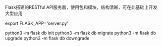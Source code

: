 Flask搭建的RESTful API服务器，使用包和模块，结构清晰，可在此基础上开发大型应用

export FLASK_APP='server.py'

python3 -m flask db init
python3 -m flask db migrate
python3 -m flask db upgrade
python3 -m flask db downgrade

